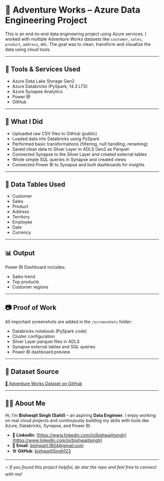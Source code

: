 # 🚀 Adventure Works – Azure Data Engineering Project

This is an end-to-end data engineering project using Azure services. I worked with multiple Adventure Works datasets like `customer`, `sales`, `product`, `address`, etc. The goal was to clean, transform and visualize the data using cloud tools.

---

## 🔧 Tools & Services Used

- Azure Data Lake Storage Gen2  
- Azure Databricks (PySpark, 14.3 LTS)  
- Azure Synapse Analytics  
- Power BI  
- GitHub

---

## 🔄 What I Did

- Uploaded raw CSV files to GitHub (public)
- Loaded data into Databricks using PySpark
- Performed basic transformations (filtering, null handling, renaming)
- Saved clean data to Silver Layer in ADLS Gen2 as Parquet
- Connected Synapse to the Silver Layer and created external tables
- Wrote simple SQL queries in Synapse and created views
- Connected Power BI to Synapse and built dashboards for insights

---

## 📁 Data Tables Used

- Customer  
- Sales  
- Product  
- Address  
- Territory  
- Employee  
- Date  
- Currency

---

## 📊 Output

Power BI Dashboard includes:
- Sales trend
- Top products
- Customer regions

---

## 📷 Proof of Work

All important screenshots are added in the `/screenshots` folder:
- Databricks notebook (PySpark code)  
- Cluster configuration  
- Silver Layer parquet files in ADLS  
- Synapse external tables and SQL queries  
- Power BI dashboard preview

---

## 🔗 Dataset Source

[📁 Adventure Works Dataset on GitHub](https://github.com/bishwajitSingh123/Adventure-Works-Data-Engineering-Project/tree/main)

---

## 🙋‍♂️ About Me

Hi, I’m **Bishwajit Singh (Sahil)** – an aspiring **Data Engineer**. I enjoy working on real cloud projects and continuously building my skills with tools like Azure, Databricks, Synapse, and Power BI.

- 🔗 **LinkedIn**: [https://www.linkedin.com/in/bishwajitsingh](https://www.linkedin.com/in/bishwajitsingh)  
- 📧 **Email**: bishwajit.1804@gmail.com  
- 🛠️ **GitHub**: [bishwajitSingh123](https://github.com/bishwajitSingh123)

---

⭐ *If you found this project helpful, do star the repo and feel free to connect with me!*

